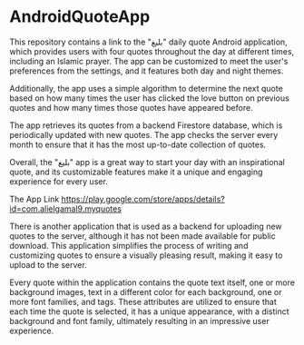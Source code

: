 # AndroidQuoteApp

This repository contains a link to the "بليغ" daily quote Android application, which provides users with four quotes throughout the day at different times, including an Islamic prayer. The app can be customized to meet the user's preferences from the settings, and it features both day and night themes.

Additionally, the app uses a simple algorithm to determine the next quote based on how many times the user has clicked the love button on previous quotes and how many times those quotes have appeared before.

The app retrieves its quotes from a backend Firestore database, which is periodically updated with new quotes. The app checks the server every month to ensure that it has the most up-to-date collection of quotes.

Overall, the "بليغ" app is a great way to start your day with an inspirational quote, and its customizable features make it a unique and engaging experience for every user.

The App Link https://play.google.com/store/apps/details?id=com.alielgamal9.myquotes

There is another application that is used as a backend for uploading new quotes to the server, although it has not been made available for public download. This application simplifies the process of writing and customizing quotes to ensure a visually pleasing result, making it easy to upload to the server.

Every quote within the application contains the quote text itself, one or more background images, text in a different color for each background, one or more font families, and tags. These attributes are utilized to ensure that each time the quote is selected, it has a unique appearance, with a distinct background and font family, ultimately resulting in an impressive user experience.
